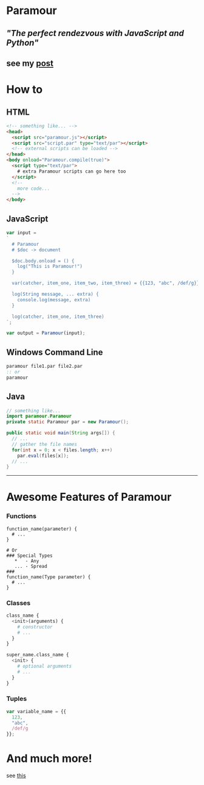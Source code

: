 # Paramour
## _"The perfect rendezvous with JavaScript and Python"_

see my [post](https://codepen.io/Ephellon/post/paramour)
----
# How to
## HTML
```html
<!-- something like... -->
<head>
  <script src="paramour.js"></script>
  <script src="script.par" type="text/par"></script>
  <!-- external scripts can be loaded -->
</head>
<body onload="Paramour.compile(true)">
  <script type="text/par">
    # extra Paramour scripts can go here too
  </script>
  <!--
    more code...
  -->
</body>
```

## JavaScript
```js
var input =
`
  # Paramour
  # $doc -> document

  $doc.body.onload = () {
    log("This is Paramour!")
  }

  var(catcher, item_one, item_two, item_three) = {{123, "abc", /def/g}};

  log(String message, ... extra) {
    console.log(message, extra)
  }

  log(catcher, item_one, item_three)
`;

var output = Paramour(input);
```

## Windows Command Line
```bat
paramour file1.par file2.par
:: or
paramour
```

## Java
```java
// something like...
import paramour.Paramour
private static Paramour par = new Paramour();

public static void main(String args[]) {
  // ...
  // gather the file names
  for(int x = 0; x < files.length; x++)
    par.eval(files[x]);
  // ...
}
```
----
# Awesome Features of Paramour
### Functions
```paramour
function_name(parameter) {
  # ...
}

# Or
### Special Types
   *   - Any
   ... - Spread
###
function_name(Type parameter) {
  # ...
}
```

### Classes
```python
class_name {
  <init>(arguments) {
    # constructor
    # ...
  }
}

super_name.class_name {
  <init> {
    # optional arguments
    # ...
  }
}
```

### Tuples
```javascript
var variable_name = {{
  123,
  "abc",
  /def/g
}};
```

# And much more!
see [this](https://Ephellon/github.io/Paramour/)
